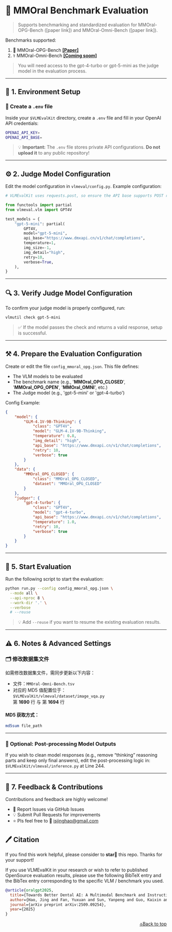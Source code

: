 # 🧠 MMOral Benchmark Evaluation

> Supports benchmarking and standardized evaluation for MMOral-OPG-Bench ([paper link]) and MMOral-Omni-Bench ([paper link]).


Benchmarks supported:

1. 🦷 MMOral-OPG-Bench <a href="https://arxiv.org/pdf/2509.09254" target="_blank"><b>[Paper]</b></a>
2. ⚕️ MMOral-Omni-Bench <a href="" target="_blank"><b>[Coming soom]</b></a>

> You will need access to the gpt-4-turbo or gpt-5-mini as the judge model in the evaluation process.

---


## 🚀 1. Environment Setup

### 🧩 Create a `.env` file

Inside your `$VLMEvalKit` directory, create a `.env` file and fill in your OpenAI API credentials:

```bash
OPENAI_API_KEY=
OPENAI_API_BASE=
```

> 💡 **Important:** The `.env` file stores private API configurations. **Do not upload it** to any public repository!

---

## ⚙️ 2. Judge Model Configuration

Edit the model configuration in `vlmeval/config.py`.
Example configuration:

```python
# VLMEvalKit uses requests.post, so ensure the API base supports POST requests

from functools import partial
from vlmeval.vlm import GPT4V

test_models = {
    "gpt-5-mini": partial(
        GPT4V,
        model="gpt-5-mini",
        api_base="https://www.dmxapi.cn/v1/chat/completions",
        temperature=1,
        img_size=-1,
        img_detail="high",
        retry=10,
        verbose=True,
    ),
}
```
---

## 🔍 3. Verify Judge Model Configuration

To confirm your judge model is properly configured, run:

```bash
vlmutil check gpt-5-mini
```

> ✅ If the model passes the check and returns a valid response, setup is successful.

---

## ⚒️ 4. Prepare the Evaluation Configuration

Create or edit the file `config_mmoral_opg.json`. This file defines:

- The VLM models to be evaluated
- The benchmark name (e.g., '**MMOral_OPG_CLOSED**', '**MMOral_OPG_OPEN**', '**MMOral_OMNI**', etc.)
- The Judge model (e.g., 'gpt-5-mini' or 'gpt-4-turbo')

Config Example:

```json
{
    "model": {
        "GLM-4.1V-9B-Thinking": {
            "class": "GPT4V",
            "model": "GLM-4.1V-9B-Thinking",
            "temperature": 0.8,
            "img_detail": "high",
            "api_base": "https://www.dmxapi.cn/v1/chat/completions",
            "retry": 10,
            "verbose": true
        }
    },
    "data": {
        "MMOral_OPG_CLOSED": {
            "class": "MMOral_OPG_CLOSED",
            "dataset": "MMOral_OPG_CLOSED"
        }
    },
    "judger": {
        "gpt-4-turbo": {
            "class": "GPT4V",
            "model": "gpt-4-turbo",
            "api_base": "https://www.dmxapi.cn/v1/chat/completions",
            "temperature": 1.0,
            "retry": 10,
            "verbose": true
        }
    }
}

```
---

## 🧭 5. Start Evaluation
Run the following script to start the evaluation:

```bash
python run.py --config config_mmoral_opg.json \
  --mode all \
  --api-nproc 8 \
  --work-dir '.' \
  --verbose
  # --reuse
```
> 💡 Add `--reuse` if you want to resume the existing evaluation results.

---

## ⚠️ 6. Notes & Advanced Settings

### 🗂️ 修改数据集文件

如需修改数据集文件，需同步更新以下内容：

- 文件：`MMOral-Omni-Bench.tsv`
- 对应的 MD5 值配置位于：  
  `$VLMEvalKit/vlmeval/dataset/image_vqa.py`  
  第 **1690** 行 与 第 **1694** 行

#### MD5 获取方式：
```bash
md5sum file_path
```
---

### 🧹 Optional: Post-processing Model Outputs

If you wish to clean model responses (e.g., remove “thinking” reasoning parts and keep only final answers), edit the post-processing logic in: `$VLMEvalKit/vlmeval/inference.py` at Line 244.

---

## 💬 7.  Feedback & Contributions

Contributions and feedback are highly welcome!

- 🐛 Report Issues via GitHub Issues
- 💡 Submit Pull Requests for improvements
- ⭐ Pls feel free to 📮 isjinghao@gmail.com



## 🖊️ Citation

If you find this work helpful, please consider to **star🌟** this repo. Thanks for your support!

If you use VLMEvalKit in your research or wish to refer to published OpenSource evaluation results, please use the following BibTeX entry and the BibTex entry corresponding to the specific VLM / benchmark you used.

```bib
@article{oralgpt2025,
  title={Towards Better Dental AI: A Multimodal Benchmark and Instruction Dataset for Panoramic X-ray Analysis},
  author={Hao, Jing and Fan, Yuxuan and Sun, Yanpeng and Guo, Kaixin and Lin, Lizhuo and Yang, Jinrong and Ai, Qi Yong H and Wong, Lun M and Tang, Hao and Hung, Kuo Feng},
  journal={arXiv preprint arXiv:2509.09254},
  year={2025}
}
```

<p align="right"><a href="#top">🔝Back to top</a></p>
